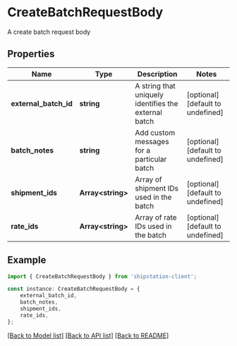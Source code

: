 # CreateBatchRequestBody

A create batch request body

## Properties

Name | Type | Description | Notes
------------ | ------------- | ------------- | -------------
**external_batch_id** | **string** | A string that uniquely identifies the external batch | [optional] [default to undefined]
**batch_notes** | **string** | Add custom messages for a particular batch | [optional] [default to undefined]
**shipment_ids** | **Array&lt;string&gt;** | Array of shipment IDs used in the batch | [optional] [default to undefined]
**rate_ids** | **Array&lt;string&gt;** | Array of rate IDs used in the batch | [optional] [default to undefined]

## Example

```typescript
import { CreateBatchRequestBody } from 'shipstation-client';

const instance: CreateBatchRequestBody = {
    external_batch_id,
    batch_notes,
    shipment_ids,
    rate_ids,
};
```

[[Back to Model list]](../README.md#documentation-for-models) [[Back to API list]](../README.md#documentation-for-api-endpoints) [[Back to README]](../README.md)
